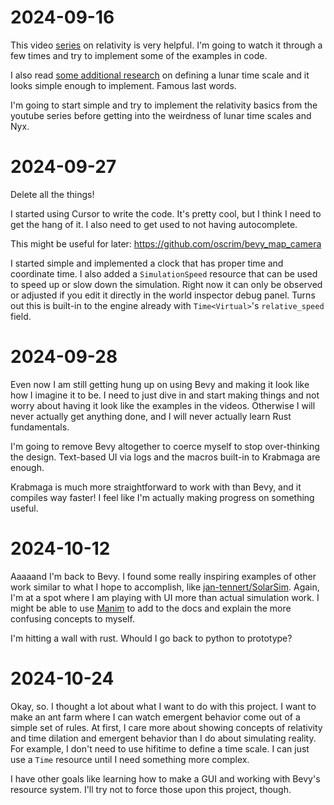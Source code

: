 # 2024-09-16
This video
[series](https://www.youtube.com/playlist?list=PLu7cY2CPiRjVY-VaUZ69bXHZr5QslKbzo)
on relativity is very helpful. I'm going to watch it through a few times and try
to implement some of the examples in code.

I also read [some additional research](docs/research-papers/Meyers_1999_LunarTime.pdf)
on defining a lunar time scale and it looks simple enough to implement. Famous
last words.

I'm going to start simple and try to implement the relativity basics from the
youtube series before getting into the weirdness of lunar time scales and Nyx.

# 2024-09-27
Delete all the things!

I started using Cursor to write the code. It's pretty cool, but I think I need
to get the hang of it. I also need to get used to not having autocomplete. 

This might be useful for later: https://github.com/oscrim/bevy_map_camera

I started simple and implemented a clock that has proper time and coordinate
time. I also added a `SimulationSpeed` resource that can be used to speed up or
slow down the simulation. Right now it can only be observed or adjusted if you
edit it directly in the world inspector debug panel. Turns out this is built-in
to the engine already with `Time<Virtual>`'s `relative_speed` field.

# 2024-09-28
Even now I am still getting hung up on using Bevy and making it look like how I
imagine it to be. I need to just dive in and start making things and not worry
about having it look like the examples in the videos. Otherwise I will never
actually get anything done, and I will never actually learn Rust fundamentals.

I'm going to remove Bevy altogether to coerce myself to stop over-thinking the
design. Text-based UI via logs and the macros built-in to Krabmaga are enough.

Krabmaga is much more straightforward to work with than Bevy, and it compiles
way faster! I feel like I'm actually making progress on something useful.

# 2024-10-12
Aaaaand I'm back to Bevy. I found some really inspiring examples of other work
similar to what I hope to accomplish, like
[jan-tennert/SolarSim](https://github.com/jan-tennert/SolarSim). Again, I'm at a
spot where I am playing with UI more than actual simulation work. I might be
able to use [Manim](https://manim.community) to add to the docs and explain the
more confusing concepts to myself.

I'm hitting a wall with rust. Whould I go back to python to prototype?

# 2024-10-24
Okay, so. I thought a lot about what I want to do with this project. I want to
make an ant farm where I can watch emergent behavior come out of a simple set of
rules. At first, I care more about showing concepts of relativity and time
dilation and emergent behavior than I do about simulating reality. For example,
I don't need to use hifitime to define a time scale. I can just use a `Time`
resource until I need something more complex.

I have other goals like learning how to make a GUI and working with Bevy's
resource system. I'll try not to force those upon this project, though.
